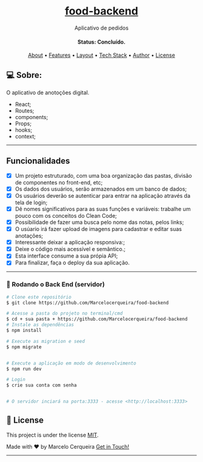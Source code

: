 <h1 align="center">
    <a href="#"> food-backend </a>
</h1>

<p align="center">  Aplicativo de pedidos </p>

<h4 align="center"> 
	 Status: Concluído.
</h4>

<p align="center">
 <a href="#-about">About</a> •
 <a href="#-Features">Features</a> •
 <a href="#-layout">Layout</a> • 
 <a href="#-tech-stack">Tech Stack</a> • 
 <a href="#-author">Author</a> • 
 <a href="#-license">License</a>

</p>

## 💻 Sobre:

O aplicativo de anotoções digital.


- React;
- Routes;
- components;
- Props;
- hooks;
- context;
---

## Funcionalidades

- [x] Um projeto estruturado, com uma boa organização das pastas, divisão de componentes no front-end, etc;
- [x] Os dados dos usuários, serão armazenados em um banco de dados;
- [x] Os usuários deverão se autenticar para entrar na aplicação através da tela de login;
- [x] Dê nomes significativos para as suas funções e variáveis: trabalhe um pouco com os conceitos do Clean Code;
- [x] Possibilidade de fazer uma busca pelo nome das notas, pelos links;
- [x] O usúario irá fazer upload de imagens para cadastrar e editar suas anotações;
- [x] Interessante deixar a aplicação responsiva:;
- [x] Deixe o código mais acessível e semântico.;
- [x] Esta interface consume a sua própia API;
- [x] Para finalizar, faça o deploy da sua aplicação.

---


### 🎲 Rodando o Back End (servidor)

```bash
# Clone este repositório
$ git clone https://github.com/Marcelocerqueira/food-backend

# Acesse a pasta do projeto no terminal/cmd
$ cd + sua pasta + https://github.com/Marcelocerqueira/food-backend
# Instale as dependências
$ npm install

# Execute as migration e seed
$ npm migrate


# Execute a aplicação em modo de desenvolvimento
$ npm run dev

# Login 
$ crie sua conta com senha 


# O servidor inciará na porta:3333 - acesse <http://localhost:3333>
```

## 📝 License

This project is under the license [MIT](./LICENSE).

Made with ❤️ by Marcelo Cerqueira  [Get in Touch!](https://www.linkedin.com/in/marcelo-cerqueira-0a0b42178/)

---
